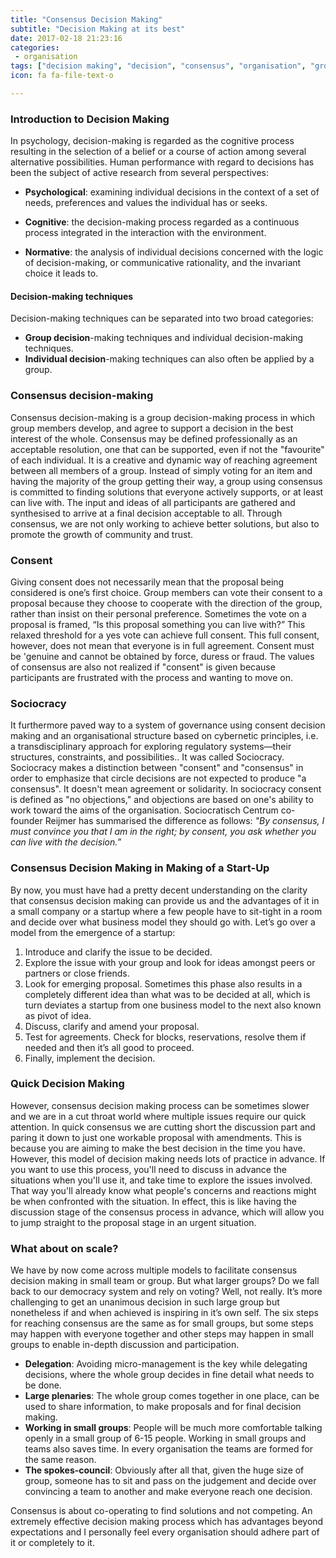 ```yaml
---
title: "Consensus Decision Making"
subtitle: "Decision Making at its best"
date: 2017-02-18 21:23:16
categories:
 - organisation
tags: ["decision making", "decision", "consensus", "organisation", "group", "democracy", "individual", "decision making model", "startup"]
icon: fa fa-file-text-o

---
```

### Introduction to Decision Making

In psychology, decision-making is regarded as the cognitive process resulting in the selection of a belief or a course of action among several alternative possibilities.
Human performance with regard to decisions has been the subject of active research from several perspectives:

 - **Psychological**: examining individual decisions in the context of a set of needs, preferences and values the individual has or seeks.
 
 - **Cognitive**: the decision-making process regarded as a continuous process integrated in the interaction with the 
 environment.
 
 - **Normative**: the analysis of individual decisions concerned with the logic of decision-making, or communicative rationality, and the invariant choice it leads to.


#### Decision-making techniques
Decision-making techniques can be separated into two broad categories:

 - __Group decision__-making techniques and individual decision-making techniques.
 - __Individual decision__-making techniques can also often be applied by a group.


### Consensus decision-making

Consensus decision-making is a group decision-making process in which group members develop, and agree to support a decision in the best interest of the whole. Consensus may be defined professionally as an acceptable resolution, one that can be supported, even if not the "favourite" of each individual. It is a creative and dynamic way of reaching agreement between all members of a group. Instead of simply voting for an item and having the majority of the group getting their way, a group using consensus is committed to finding solutions that everyone actively supports, or at least can live with. The input and ideas of all participants are gathered and synthesised to arrive at a final decision acceptable to all. Through consensus, we are not only working to achieve better solutions, but also to promote the growth of community and trust. 


### Consent

Giving consent does not necessarily mean that the proposal being considered is one’s first choice. Group members can vote their consent to a proposal because they choose to cooperate with the direction of the group, rather than insist on their personal preference. Sometimes the vote on a proposal is framed, “Is this proposal something you can live with?” This relaxed threshold for a yes vote can achieve full consent. This full consent, however, does not mean that everyone is in full agreement. Consent must be 'genuine and cannot be obtained by force, duress or fraud. The values of consensus are also not realized if "consent" is given because participants are frustrated with the process and wanting to move on.


### Sociocracy

It furthermore paved way to a system of governance using consent decision making and an organisational structure based on cybernetic principles, i.e. a transdisciplinary approach for exploring regulatory systems—their structures, constraints, and possibilities.. It was called Sociocracy.
Sociocracy makes a distinction between "consent" and "consensus" in order to emphasize that circle decisions are not expected to produce "a consensus". It doesn't mean agreement or solidarity. In sociocracy consent is defined as "no objections," and objections are based on one's ability to work toward the aims of the organisation.
Sociocratisch Centrum co-founder Reijmer has summarised the difference as follows: *"By consensus, I must convince you that I am in the right; by consent, you ask whether you can live with the decision.”*


### Consensus Decision Making in Making of a Start-Up

By now, you must have had a pretty decent understanding on the clarity that consensus decision making can provide us and the advantages of it in a small company or a startup where a few people have to sit-tight in a room and decide over what business model they should go with.
Let’s go over a model from the emergence of a startup:

 1. Introduce and clarify the issue to be decided.
 2. Explore the issue with your group and look for ideas amongst peers or partners or close friends.
 3. Look for emerging proposal. Sometimes this phase also results in a completely different idea than what was to be decided at all, which is turn deviates a startup from one business model to the next also known as pivot of idea.
 4. Discuss, clarify and amend your proposal.
 5. Test for agreements. Check for blocks, reservations, resolve them if needed and then it’s all good to proceed.
 6. Finally, implement the decision.


### Quick Decision Making

However, consensus decision making process can be sometimes slower and we are in a cut throat world where multiple issues require our quick attention. In quick consensus we are cutting short the discussion part and paring it down to just one workable proposal with amendments. This is because you are aiming to make the best decision in the time you have. However, this model of decision making needs lots of practice in advance.
If you want to use this process, you'll need to discuss in advance the situations when you'll use it, and take time to explore the issues involved. That way you'll already know what people's concerns and reactions might be when confronted with the situation. In effect, this is like having the discussion stage of the consensus process in advance, which will allow you to jump straight to the proposal stage in an urgent situation.


### What about on scale?

We have by now come across multiple models to facilitate consensus decision making in small team or group. But what larger groups? Do we fall back to our democracy system and rely on voting? Well, not really. It’s more challenging to get an unanimous decision in such large group but nonetheless if and when achieved is inspiring in it’s own self.
The six steps for reaching consensus are the same as for small groups, but some steps may happen with everyone together and other steps may happen in small groups to enable in-depth discussion and participation.

 - **Delegation**: Avoiding micro-management is the key while delegating decisions, where the whole group decides in fine detail what needs to be done.
 - **Large plenaries**: The whole group comes together in one place, can be used to share information, to make proposals and for final decision making.
 - **Working in small groups**: People will be much more comfortable talking openly in a small group of 6-15 people. Working in small groups and teams also saves time. In every organisation the teams are formed for the same reason.
 - **The spokes-council**: Obviously after all that, given the huge size of group, someone has to sit and pass on the judgement and decide over convincing a team to another and make everyone reach one decision.


Consensus is about co-operating to find solutions and not competing. An extremely effective decision making process which has advantages beyond expectations and I personally feel every organisation should adhere part of it or completely to it. 






